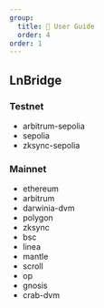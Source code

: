 ```yaml
---
group:
  title: 🔹 User Guide
  order: 4
order: 1
---
```


## LnBridge

### Testnet

- arbitrum-sepolia
- sepolia
- zksync-sepolia

### Mainnet

- ethereum
- arbitrum
- darwinia-dvm
- polygon
- zksync
- bsc
- linea
- mantle
- scroll
- op
- gnosis
- crab-dvm
